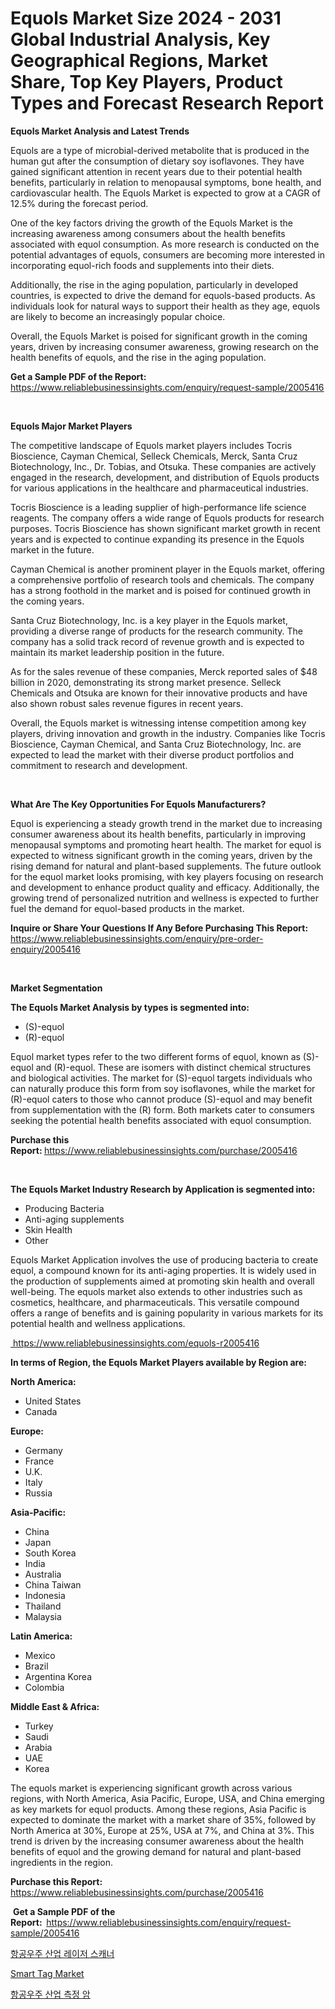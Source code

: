 <p><h1>Equols Market Size 2024 - 2031 Global Industrial Analysis, Key Geographical Regions, Market Share, Top Key Players, Product Types and Forecast Research Report</h1></p><p><strong>Equols Market Analysis and Latest Trends</strong></p>
<p><p>Equols are a type of microbial-derived metabolite that is produced in the human gut after the consumption of dietary soy isoflavones. They have gained significant attention in recent years due to their potential health benefits, particularly in relation to menopausal symptoms, bone health, and cardiovascular health. The Equols Market is expected to grow at a CAGR of 12.5% during the forecast period.</p><p>One of the key factors driving the growth of the Equols Market is the increasing awareness among consumers about the health benefits associated with equol consumption. As more research is conducted on the potential advantages of equols, consumers are becoming more interested in incorporating equol-rich foods and supplements into their diets.</p><p>Additionally, the rise in the aging population, particularly in developed countries, is expected to drive the demand for equols-based products. As individuals look for natural ways to support their health as they age, equols are likely to become an increasingly popular choice.</p><p>Overall, the Equols Market is poised for significant growth in the coming years, driven by increasing consumer awareness, growing research on the health benefits of equols, and the rise in the aging population.</p></p>
<p><strong>Get a Sample PDF of the Report:&nbsp;</strong> <a href="https://www.reliablebusinessinsights.com/enquiry/request-sample/2005416">https://www.reliablebusinessinsights.com/enquiry/request-sample/2005416</a></p>
<p>&nbsp;</p>
<p><strong>Equols Major Market Players</strong></p>
<p><p>The competitive landscape of Equols market players includes Tocris Bioscience, Cayman Chemical, Selleck Chemicals, Merck, Santa Cruz Biotechnology, Inc., Dr. Tobias, and Otsuka. These companies are actively engaged in the research, development, and distribution of Equols products for various applications in the healthcare and pharmaceutical industries.</p><p>Tocris Bioscience is a leading supplier of high-performance life science reagents. The company offers a wide range of Equols products for research purposes. Tocris Bioscience has shown significant market growth in recent years and is expected to continue expanding its presence in the Equols market in the future.</p><p>Cayman Chemical is another prominent player in the Equols market, offering a comprehensive portfolio of research tools and chemicals. The company has a strong foothold in the market and is poised for continued growth in the coming years.</p><p>Santa Cruz Biotechnology, Inc. is a key player in the Equols market, providing a diverse range of products for the research community. The company has a solid track record of revenue growth and is expected to maintain its market leadership position in the future.</p><p>As for the sales revenue of these companies, Merck reported sales of $48 billion in 2020, demonstrating its strong market presence. Selleck Chemicals and Otsuka are known for their innovative products and have also shown robust sales revenue figures in recent years.</p><p>Overall, the Equols market is witnessing intense competition among key players, driving innovation and growth in the industry. Companies like Tocris Bioscience, Cayman Chemical, and Santa Cruz Biotechnology, Inc. are expected to lead the market with their diverse product portfolios and commitment to research and development.</p></p>
<p>&nbsp;</p>
<p><strong>What Are The Key Opportunities For Equols Manufacturers?</strong></p>
<p><p>Equol is experiencing a steady growth trend in the market due to increasing consumer awareness about its health benefits, particularly in improving menopausal symptoms and promoting heart health. The market for equol is expected to witness significant growth in the coming years, driven by the rising demand for natural and plant-based supplements. The future outlook for the equol market looks promising, with key players focusing on research and development to enhance product quality and efficacy. Additionally, the growing trend of personalized nutrition and wellness is expected to further fuel the demand for equol-based products in the market.</p></p>
<p><strong>Inquire or Share Your Questions If Any Before Purchasing This Report:</strong> <a href="https://www.reliablebusinessinsights.com/enquiry/pre-order-enquiry/2005416">https://www.reliablebusinessinsights.com/enquiry/pre-order-enquiry/2005416</a></p>
<p>&nbsp;</p>
<p><strong>Market Segmentation</strong></p>
<p><strong>The Equols Market Analysis by types is segmented into:</strong></p>
<p><ul><li>(S)-equol</li><li>(R)-equol</li></ul></p>
<p><p>Equol market types refer to the two different forms of equol, known as (S)-equol and (R)-equol. These are isomers with distinct chemical structures and biological activities. The market for (S)-equol targets individuals who can naturally produce this form from soy isoflavones, while the market for (R)-equol caters to those who cannot produce (S)-equol and may benefit from supplementation with the (R) form. Both markets cater to consumers seeking the potential health benefits associated with equol consumption.</p></p>
<p><strong>Purchase this Report:&nbsp;</strong><a href="https://www.reliablebusinessinsights.com/purchase/2005416">https://www.reliablebusinessinsights.com/purchase/2005416</a></p>
<p>&nbsp;</p>
<p><strong>The Equols Market Industry Research by Application is segmented into:</strong></p>
<p><ul><li>Producing Bacteria</li><li>Anti-aging supplements</li><li>Skin Health</li><li>Other</li></ul></p>
<p><p>Equols Market Application involves the use of producing bacteria to create equol, a compound known for its anti-aging properties. It is widely used in the production of supplements aimed at promoting skin health and overall well-being. The equols market also extends to other industries such as cosmetics, healthcare, and pharmaceuticals. This versatile compound offers a range of benefits and is gaining popularity in various markets for its potential health and wellness applications.</p></p>
<p><a href="https://www.reliablebusinessinsights.com/equols-r2005416">&nbsp;https://www.reliablebusinessinsights.com/equols-r2005416</a></p>
<p><strong>In terms of Region, the Equols Market Players available by Region are:</strong></p>
<p>
    <p> <strong> North America: </strong>
        <ul>
            <li>United States</li>
            <li>Canada</li>
        </ul>
        </p> 
    <p> <strong> Europe: </strong>
        <ul>
            <li>Germany</li>
            <li>France</li>
            <li>U.K.</li>
            <li>Italy</li>
            <li>Russia</li>
        </ul>
        </p> 
    <p> <strong> Asia-Pacific: </strong>
        <ul>
            <li>China</li>
            <li>Japan</li>
            <li>South Korea</li>
            <li>India</li>
            <li>Australia</li>
            <li>China Taiwan</li>
            <li>Indonesia</li>
            <li>Thailand</li>
            <li>Malaysia</li>
        </ul>
        </p> 
    <p> <strong> Latin America: </strong>
        <ul>
            <li>Mexico</li>
            <li>Brazil</li>
            <li>Argentina Korea</li>
            <li>Colombia</li>
        </ul>
        </p> 
    <p> <strong> Middle East & Africa: </strong>
        <ul>
            <li>Turkey</li>
            <li>Saudi</li>
            <li>Arabia</li>
            <li>UAE</li>
            <li>Korea</li>
        </ul>
    </p>
    </p>
<p><p>The equols market is experiencing significant growth across various regions, with North America, Asia Pacific, Europe, USA, and China emerging as key markets for equol products. Among these regions, Asia Pacific is expected to dominate the market with a market share of 35%, followed by North America at 30%, Europe at 25%, USA at 7%, and China at 3%. This trend is driven by the increasing consumer awareness about the health benefits of equol and the growing demand for natural and plant-based ingredients in the region.</p></p>
<p><strong>Purchase this Report: </strong><a href="https://www.reliablebusinessinsights.com/purchase/2005416">https://www.reliablebusinessinsights.com/purchase/2005416</a></p>
<p>&nbsp;<strong>Get a Sample PDF of the Report:&nbsp;&nbsp;</strong><a href="https://www.reliablebusinessinsights.com/enquiry/request-sample/2005416">https://www.reliablebusinessinsights.com/enquiry/request-sample/2005416</a></p>
<p><strong></strong></p>
<p><p><a href="https://medium.com/@dessierohan2023/%ED%95%AD%EA%B3%B5%EC%9A%B0%EC%A3%BC-%EC%82%B0%EC%97%85%EC%9A%A9-%EB%A0%88%EC%9D%B4%EC%A0%80-%EC%8A%A4%EC%BA%90%EB%84%88-%EC%8B%9C%EC%9E%A5%EC%9D%98-%EC%8B%A0%ED%9D%A5-%EB%8F%99%ED%96%A5-%EB%B0%8F-2024%EB%85%84%EB%B6%80%ED%84%B0-2031%EB%85%84%EA%B9%8C%EC%A7%80%EC%9D%98-%EB%AF%B8%EB%9E%98-%EC%A0%84%EB%A7%9D-0c2c4fc7f288">항공우주 산업 레이저 스캐너</a></p><p><a href="https://view.publitas.com/reportprime-1/deep-dive-into-the-smart-tag-market-itstrends-market-segmentation-and-competitive-analysis/">Smart Tag Market</a></p><p><a href="https://medium.com/@dessierohan2023/%EA%B8%80%EB%A1%9C%EB%B2%8C-%ED%95%AD%EA%B3%B5-%EC%9A%B0%EC%A3%BC-%EC%82%B0%EC%97%85-%EB%B0%8F-%EB%AC%B4%EA%B8%B0-%EC%8B%9C%EC%9E%A5%EC%9D%98-%EC%A2%85%ED%95%A9-%EB%B6%84%EC%84%9D-%EC%84%B1%EC%9E%A5-%EC%B6%94%EC%84%B8-%EB%B0%8F-%EC%8B%9C%EC%9E%A5-%EC%98%88%EC%B8%A1-2024-2031-15079ee86002">항공우주 산업 측정 암</a></p></p>